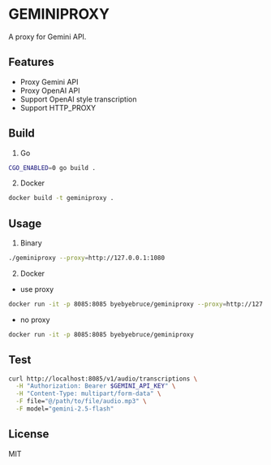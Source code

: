 # GEMINIPROXY

A proxy for Gemini API.

## Features
- Proxy Gemini API
- Proxy OpenAI API
- Support OpenAI style transcription
- Support HTTP_PROXY


## Build

1. Go
```bash
CGO_ENABLED=0 go build .
```
2. Docker
```bash
docker build -t geminiproxy .
```

## Usage

1. Binary
```bash
./geminiproxy --proxy=http://127.0.0.1:1080
```
2. Docker
- use proxy
```bash
docker run -it -p 8085:8085 byebyebruce/geminiproxy --proxy=http://127.0.0.1:1080
```
- no proxy
```bash
docker run -it -p 8085:8085 byebyebruce/geminiproxy 
```

## Test

```bash
curl http://localhost:8085/v1/audio/transcriptions \
  -H "Authorization: Bearer $GEMINI_API_KEY" \
  -H "Content-Type: multipart/form-data" \
  -F file="@/path/to/file/audio.mp3" \
  -F model="gemini-2.5-flash"
```

## License
MIT
